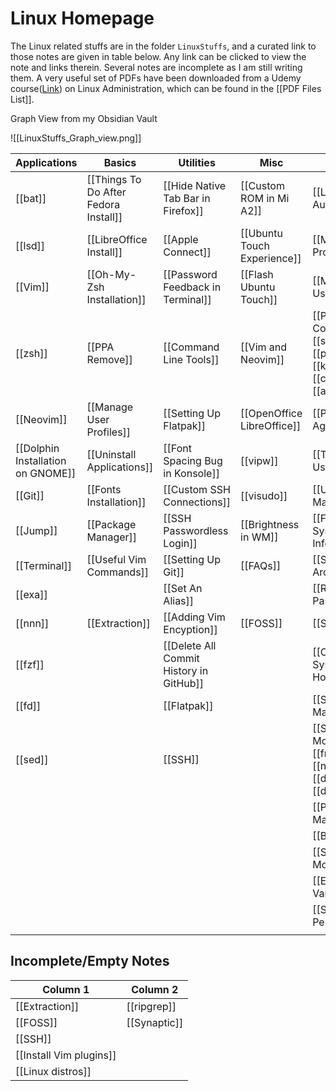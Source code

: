 # Linux Homepage

The Linux related stuffs are in the folder `LinuxStuffs`, and a curated link to those notes are given in table below. Any link can be clicked to view the note and links therein. Several notes are incomplete as I am still writing them. A very useful set of PDFs have been downloaded from a Udemy course([Link](https://www.udemy.com/course/complete-linux-training-course-to-get-your-dream-it-job/learn/lecture/9223096#overview)) on Linux Administration, which can be found in the [[PDF Files List]].   

Graph View from my Obsidian Vault

![[LinuxStuffs_Graph_view.png]]

| Applications                      | Basics                                | Utilities                               | Misc                        | SysAdmin                                                                             |
| --------------------------------- | ------------------------------------- | --------------------------------------- | --------------------------- | ------------------------------------------------------------------------------------ |
| [[bat]]                           | [[Things To Do After Fedora Install]] | [[Hide Native Tab Bar in Firefox]]      | [[Custom ROM in Mi A2]]     | [[Linux Account Authentication]]                                                     |
| [[lsd]]                           | [[LibreOffice Install]]               | [[Apple Connect]]                       | [[Ubuntu Touch Experience]] | [[Manage User Profiles]]                                                             |
| [[Vim]]                           | [[Oh-My-Zsh Installation]]            | [[Password Feedback in Terminal]]       | [[Flash Ubuntu Touch]]      | [[Monitor Users]]                                                                    |
| [[zsh]]                           | [[PPA Remove]]                        | [[Command Line Tools]]                  | [[Vim and Neovim]]          | [[Process Commands]] : [[systemctl]], [[ps]], [[top]], [[kill]], [[crontab]], [[at]] |
| [[Neovim]]                        | [[Manage User Profiles]]              | [[Setting Up Flatpak]]                  | [[OpenOffice LibreOffice]]  | [[Password Aging]]                                                                   |
| [[Dolphin Installation on GNOME]] | [[Uninstall Applications]]            | [[Font Spacing Bug in Konsole]]         | [[vipw]]                    | [[Talking To Users]]                                                                 |
| [[Git]]                           | [[Fonts Installation]]                | [[Custom SSH Connections]]              | [[visudo]]                  | [[User Account Management]]                                                          |
| [[Jump]]                          | [[Package Manager]]                   | [[SSH Passwordless Login]]              | [[Brightness in WM]]        | [[Finding System Information]]                                                       |
| [[Terminal]]                      | [[Useful Vim Commands]]               | [[Setting Up Git]]                      | [[FAQs]]                    | [[System Architecture]]                                                              |
| [[exa]]                           |                                       | [[Set An Alias]]                        |                             | [[Recover Root Password]]                                                            |
| [[nnn]]                           | [[Extraction]]                        | [[Adding Vim Encyption]]                | [[FOSS]]                    | [[SOS Report]]                                                                       |
| [[fzf]]                           |                                       | [[Delete All Commit History in GitHub]] |                             | [[Changing System Hostname]]                                                         |
| [[fd]]                            |                                       | [[Flatpak]]                             |                             | [[System Maintenance]]                                                               |
| [[sed]]                           |                                       | [[SSH]]                                 |                             | [[System Monitoring]] : [[free]], [[netstat]], [[dmesg]], [[du]], [[df]]             |
|                                   |                                       |                                         |                             | [[Process Management]]                                                               |
|                                   |                                       |                                         |                             | [[BIOS]]                                                                             |
|                                   |                                       |                                         |                             | [[System Log Monitoring]]                                                            |
|                                   |                                       |                                         |                             | [[Environment Variables]]                                                            |
|                                   |                                       |                                         |                             | [[Special Permissions]]                                                              |
|                                   |                                       |                                         |                             |                                                                                      |

## Incomplete/Empty Notes

| Column 1                | Column 2     |
| ----------------------- | ------------ |
| [[Extraction]]          | [[ripgrep]]  |
| [[FOSS]]                | [[Synaptic]] |
| [[SSH]]                 |              |
| [[Install Vim plugins]] |              |
| [[Linux distros]]       |              |
